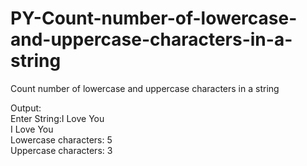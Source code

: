 # PY-Count-number-of-lowercase-and-uppercase-characters-in-a-string
Count number of lowercase and uppercase characters in a string

Output:<br>
Enter String:I Love You<br>
I Love You<br>
Lowercase characters: 5<br>
Uppercase characters: 3
